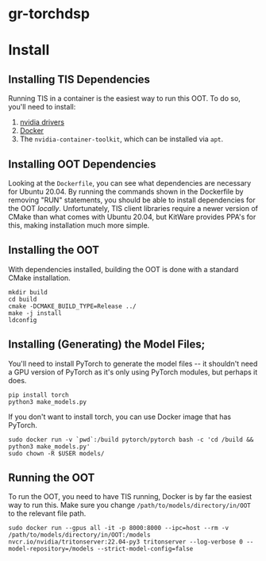 # gr-torchdsp

# Install
## Installing TIS Dependencies
Running TIS in a container is the easiest way to run this OOT. To do so, you'll need to install:

1. [nvidia drivers](https://www.cyberciti.biz/faq/ubuntu-linux-install-nvidia-driver-latest-proprietary-driver/)
2. [Docker](https://docs.docker.com/engine/install/ubuntu/)
3. The ```nvidia-container-toolkit```, which can be installed via ```apt```.

## Installing OOT Dependencies
Looking at the ```Dockerfile```, you can see what dependencies are necessary for Ubuntu 20.04. By running the commands shown in the Dockerfile by removing "RUN" statements, you should be able to install dependencies for the OOT *locally*. Unfortunately, TIS client libraries require a newer version of CMake than what comes with Ubuntu 20.04, but KitWare provides PPA's for this, making installation much more simple.


## Installing the OOT
With dependencies installed, building the OOT is done with a standard CMake installation.
```
mkdir build
cd build
cmake -DCMAKE_BUILD_TYPE=Release ../
make -j install
ldconfig
```

## Installing (Generating) the Model Files;
You'll need to install PyTorch to generate the model files -- it shouldn't need a GPU version of PyTorch as it's only using PyTorch modules, but perhaps it does.
```
pip install torch
python3 make_models.py
```

If you don't want to install torch, you can use Docker image that has PyTorch.
```
sudo docker run -v `pwd`:/build pytorch/pytorch bash -c 'cd /build && python3 make_models.py'
sudo chown -R $USER models/
```

## Running the OOT
To run the OOT, you need to have TIS running, Docker is by far the easiest way to run this. Make sure you change ```/path/to/models/directory/in/OOT``` to the relevant file path.

```
sudo docker run --gpus all -it -p 8000:8000 --ipc=host --rm -v /path/to/models/directory/in/OOT:/models nvcr.io/nvidia/tritonserver:22.04-py3 tritonserver --log-verbose 0 --model-repository=/models --strict-model-config=false
```
